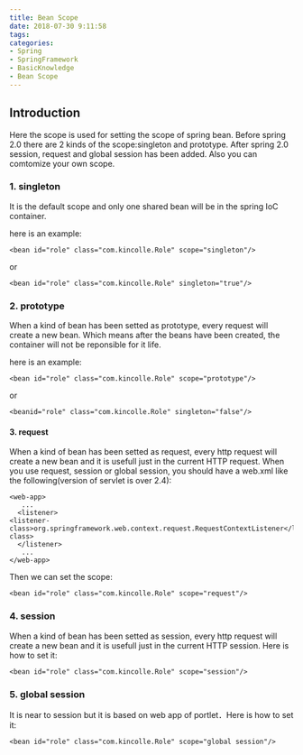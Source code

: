 ```yaml
---
title: Bean Scope
date: 2018-07-30 9:11:58
tags:
categories:
- Spring
- SpringFramework
- BasicKnowledge
- Bean Scope
---
```

## Introduction
<bean id="role" class="com.kincolle.Role" scope="singleton"/>
Here the scope is used for setting the scope of spring bean. Before spring 2.0 there are 2 kinds of the scope:singleton and prototype. After spring 2.0 session, request and global session has been added. Also you can comtomize your own scope.   


### 1. singleton
It is the default scope and only one shared bean will be in the spring IoC container.

here is an example:

	<bean id="role" class="com.kincolle.Role" scope="singleton"/> 

or

	<bean id="role" class="com.kincolle.Role" singleton="true"/>

### 2. prototype
When a kind of bean has been setted as prototype, every request will create a new bean. Which means after the beans have been created, the container will not be reponsible for it life.

here is an example:

	<bean id="role" class="com.kincolle.Role" scope="prototype"/>

or

	<beanid="role" class="com.kincolle.Role" singleton="false"/>


#### 3. request
When a kind of bean has been setted as request, every http request will create a new bean and it is usefull just in the current HTTP request. When you use request, session or global session, you should have a web.xml like the following(version of servlet is over 2.4):

	<web-app>
	   ...
	  <listener>
	<listener-class>org.springframework.web.context.request.RequestContextListener</listener-class>
	  </listener>
	   ...
	</web-app>
 
Then we can set the scope:

	<bean id="role" class="com.kincolle.Role" scope="request"/>

### 4. session
When a kind of bean has been setted as session, every http request will create a new bean and  it is usefull just in the current HTTP session.  Here is how to set it:

	<bean id="role" class="com.kincolle.Role" scope="session"/>

### 5. global session
It is near to session but it is based on web app of portlet．Here is how to set it:

	<bean id="role" class="com.kincolle.Role" scope="global session"/>

